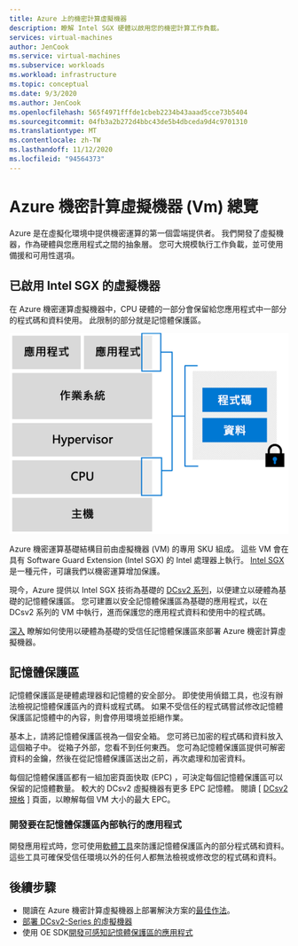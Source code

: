 ```yaml
---
title: Azure 上的機密計算虛擬機器
description: 瞭解 Intel SGX 硬體以啟用您的機密計算工作負載。
services: virtual-machines
author: JenCook
ms.service: virtual-machines
ms.subservice: workloads
ms.workload: infrastructure
ms.topic: conceptual
ms.date: 9/3/2020
ms.author: JenCook
ms.openlocfilehash: 565f4971fffde1cbeb2234b43aaad5cce73b5404
ms.sourcegitcommit: 04fb3a2b272d4bbc43de5b4dbceda9d4c9701310
ms.translationtype: MT
ms.contentlocale: zh-TW
ms.lasthandoff: 11/12/2020
ms.locfileid: "94564373"
---
```

# <a name="azure-confidential-computing-virtual-machines-vms-overview"></a>Azure 機密計算虛擬機器 (Vm) 總覽


Azure 是在虛擬化環境中提供機密運算的第一個雲端提供者。 我們開發了虛擬機器，作為硬體與您應用程式之間的抽象層。 您可大規模執行工作負載，並可使用備援和可用性選項。  

## <a name="intel-sgx-enabled-virtual-machines"></a>已啟用 Intel SGX 的虛擬機器

在 Azure 機密運算虛擬機器中，CPU 硬體的一部分會保留給您應用程式中一部分的程式碼和資料使用。 此限制的部分就是記憶體保護區。 

![VM 模型](media/overview/hardware-backed-enclave.png)

Azure 機密運算基礎結構目前由虛擬機器 (VM) 的專用 SKU 組成。 這些 VM 會在具有 Software Guard Extension (Intel SGX) 的 Intel 處理器上執行。 [Intel SGX](https://intel.com/sgx) 是一種元件，可讓我們以機密運算增加保護。 

現今，Azure 提供以 Intel SGX 技術為基礎的 [DCsv2 系列](../virtual-machines/dcv2-series.md)，以便建立以硬體為基礎的記憶體保護區。 您可建置以安全記憶體保護區為基礎的應用程式，以在 DCsv2 系列的 VM 中執行，進而保護您的應用程式資料和使用中的程式碼。 

[深入](virtual-machine-solutions.md) 瞭解如何使用以硬體為基礎的受信任記憶體保護區來部署 Azure 機密計算虛擬機器。

## <a name="enclaves"></a>記憶體保護區

記憶體保護區是硬體處理器和記憶體的安全部分。 即使使用偵錯工具，也沒有辦法檢視記憶體保護區內的資料或程式碼。 如果不受信任的程式碼嘗試修改記憶體保護區記憶體中的內容，則會停用環境並拒絕作業。

基本上，請將記憶體保護區視為一個安全箱。 您可將已加密的程式碼和資料放入這個箱子中。 從箱子外部，您看不到任何東西。 您可為記憶體保護區提供可解密資料的金鑰，然後在從記憶體保護區送出之前，再次處理和加密資料。

每個記憶體保護區都有一組加密頁面快取 (EPC) ，可決定每個記憶體保護區可以保留的記憶體數量。 較大的 DCsv2 虛擬機器有更多 EPC 記憶體。 閱讀 [ [DCsv2 規格](../virtual-machines/dcv2-series.md) ] 頁面，以瞭解每個 VM 大小的最大 EPC。



### <a name="developing-applications-to-run-inside-enclaves"></a>開發要在記憶體保護區內部執行的應用程式
開發應用程式時，您可使用[軟體工具](application-development.md)來防護記憶體保護區內的部分程式碼和資料。 這些工具可確保受信任環境以外的任何人都無法檢視或修改您的程式碼和資料。 

## <a name="next-steps"></a>後續步驟
- 閱讀在 Azure 機密計算虛擬機器上部署解決方案的[最佳作法](virtual-machine-solutions.md)。
- [部署 DCsv2-Series 的虛擬機器](quick-create-portal.md)
- 使用 OE SDK[開發可感知記憶體保護區的應用程式](application-development.md)